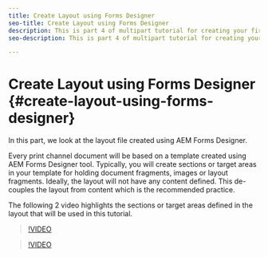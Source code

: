 ```yaml
---
title: Create Layout using Forms Designer
seo-title: Create Layout using Forms Designer
description: This is part 4 of multipart tutorial for creating your first interactive communication document for the print channel.In this part, we look at the layout file created using AEM Forms Designer.
seo-description: This is part 4 of multipart tutorial for creating your first interactive communication document for the print channel.In this part, we look at the layout file created using AEM Forms Designer.

---
```


# Create Layout using Forms Designer {#create-layout-using-forms-designer}

In this part, we look at the layout file created using AEM Forms Designer.

Every print channel document will be based on a template created using AEM Forms Designer tool. Typically, you will create sections or target areas in your template for holding document fragments, images or layout fragments. Ideally, the layout will not have any content defined. This de-couples the layout from content which is the recommended practice.

The following 2 video highlights the sections or target areas defined in the layout that will be used in this tutorial.

>[!VIDEO](https://video.tv.adobe.com/v/22375/?quality=9)

>[!VIDEO](https://video.tv.adobe.com/v/27767?quality=9)


